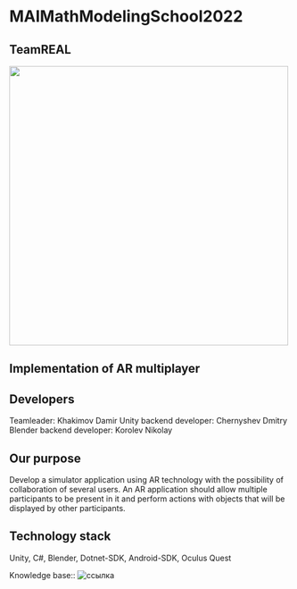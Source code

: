 # MAIMathModelingSchool2022

## TeamREAL
<div id="header" align="left">
  <img src="https://media.giphy.com/media/qrLGBBY9nqPqJyvtR6/giphy.gif" width="500"/>
</div>

## Implementation of AR multiplayer

## Developers
Teamleader: Khakimov Damir 
Unity backend developer: Chernyshev Dmitry
Blender backend developer: Korolev Nikolay

## Our purpose
Develop a simulator application using AR technology with the possibility of collaboration of several users.
An AR application should allow multiple participants to be present in it and perform actions with objects that will be displayed by other participants.

## Technology stack
Unity, C#, Blender, Dotnet-SDK, Android-SDK, Oculus Quest

Knowledge base:: ![ссылка]([https://docs.google.com/document/d/1-nlvzS-FvCzF5lr1p7ujiO-eCYWqOBoKmkG0vmcTi7w/edit#](https://docs.google.com/presentation/d/1Hu0VT6tTYSO5UVRnyqdip4IFs1UYVBEqpmk7N07Skco/edit#slide=id.p))
